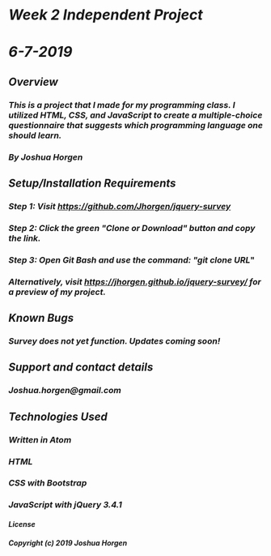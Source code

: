 # _Week 2 Independent Project_

# _*6-7-2019*_

## _Overview_
### _This is a project that I made for my programming class. I utilized HTML, CSS, and JavaScript to create a  multiple-choice questionnaire that suggests which programming language one should learn._

### _By Joshua Horgen_

## _Setup/Installation Requirements_
### _Step 1: Visit https://github.com/Jhorgen/jquery-survey_
### _Step 2: Click the green "Clone or Download" button and copy the link._
### _Step 3: Open Git Bash and use the command: "git clone _____URL______"

### _Alternatively, visit https://jhorgen.github.io/jquery-survey/ for a preview of my project._

## _Known Bugs_
### _Survey does not yet function. Updates coming soon!_

## _Support and contact details_
### _Joshua.horgen@gmail.com_

## _Technologies Used_
### _Written in Atom_
### _HTML_
### _CSS with Bootstrap_
### _JavaScript with jQuery 3.4.1_

#### _License_
##### _Copyright (c) 2019 Joshua Horgen_
